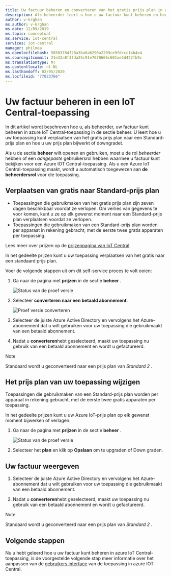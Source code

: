 ```yaml
---
title: Uw factuur beheren en converteren van het gratis prijs plan in azure IoT Central toepassing | Microsoft Docs
description: Als beheerder leert u hoe u uw factuur kunt beheren en hoe u het gratis prijs plan kunt verplaatsen naar een Standard-prijs plan in uw Azure IoT Central-toepassing
author: v-krghan
ms.author: v-krghan
ms.date: 12/09/2019
ms.topic: conceptual
ms.service: iot-central
services: iot-central
manager: philmea
ms.openlocfilehash: 58503784f28a3ba0a6290a2209ce9fdccc14b4e4
ms.sourcegitcommit: 21e33a0f3fda25c91e7670666c601ae3d422fb9c
ms.translationtype: MT
ms.contentlocale: nl-NL
ms.lasthandoff: 02/05/2020
ms.locfileid: "77023766"
---
```

# <a name="manage-your-bill-in-an-iot-central-application"></a>Uw factuur beheren in een IoT Central-toepassing

In dit artikel wordt beschreven hoe u, als beheerder, uw factuur kunt beheren in azure IoT Central-toepassing in de sectie beheer. U leert hoe u uw toepassing kunt verplaatsen van het gratis prijs plan naar een Standard-prijs plan en hoe u uw prijs plan bijwerkt of downgradet.

Als u de sectie **beheer** wilt openen en gebruiken, moet u de rol *beheerder* hebben of een *aangepaste* gebruikersrol hebben waarmee u factuur kunt bekijken voor een Azure IOT Central-toepassing. Als u een Azure IoT Central-toepassing maakt, wordt u automatisch toegewezen aan **de beheerdersrol** voor die toepassing.

## <a name="move-from-free-to-standard-pricing-plan"></a>Verplaatsen van gratis naar Standard-prijs plan

- Toepassingen die gebruikmaken van het gratis prijs plan zijn zeven dagen beschikbaar voordat ze verlopen. Om verlies van gegevens te voor komen, kunt u ze op elk gewenst moment naar een Standard-prijs plan verplaatsen voordat ze verlopen.
- Toepassingen die gebruikmaken van een Standard-prijs plan worden per apparaat in rekening gebracht, met de eerste twee gratis apparaten per toepassing.

Lees meer over prijzen op de [prijzenpagina van IoT Central](https://azure.microsoft.com/pricing/details/iot-central/).

In het gedeelte prijzen kunt u uw toepassing verplaatsen van het gratis naar een standaard prijs plan.

Voer de volgende stappen uit om dit self-service proces te volt ooien:

1. Ga naar de pagina met **prijzen** in de sectie **beheer** .

    ![Status van de proef versie](media/howto-view-bill/freetrialbilling.png)

1. Selecteer **converteren naar een betaald abonnement**.

    ![Proef versie converteren](media/howto-view-bill/convert.png)

1. Selecteer de juiste Azure Active Directory en vervolgens het Azure-abonnement dat u wilt gebruiken voor uw toepassing die gebruikmaakt van een betaald abonnement.

1. Nadat u **converteren**hebt geselecteerd, maakt uw toepassing nu gebruik van een betaald abonnement en wordt u gefactureerd.

> [!Note]
> Standaard wordt u geconverteerd naar een prijs plan van *Standard 2* .

## <a name="how-to-change-your-application-pricing-plan"></a>Het prijs plan van uw toepassing wijzigen

Toepassingen die gebruikmaken van een Standard-prijs plan worden per apparaat in rekening gebracht, met de eerste twee gratis apparaten per toepassing.

In het gedeelte prijzen kunt u uw Azure IoT-prijs plan op elk gewenst moment bijwerken of verlagen.

1. Ga naar de pagina met **prijzen** in de sectie **beheer** .

    ![Status van de proef versie](media/howto-view-bill/pricing.png)

1. Selecteer het **plan** en klik op **Opslaan** om te upgraden of Down graden.

## <a name="view-your-bill"></a>Uw factuur weergeven

1. Selecteer de juiste Azure Active Directory en vervolgens het Azure-abonnement dat u wilt gebruiken voor uw toepassing die gebruikmaakt van een betaald abonnement.

1. Nadat u **converteren**hebt geselecteerd, maakt uw toepassing nu gebruik van een betaald abonnement en wordt u gefactureerd.

> [!Note]
> Standaard wordt u geconverteerd naar een prijs plan van *Standard 2* .

## <a name="next-steps"></a>Volgende stappen

Nu u hebt geleerd hoe u uw factuur kunt beheren in azure IoT Central-toepassing, is de voorgestelde volgende stap meer informatie over het aanpassen van de [gebruikers interface](howto-customize-ui.md) van de toepassing in azure IOT Central.